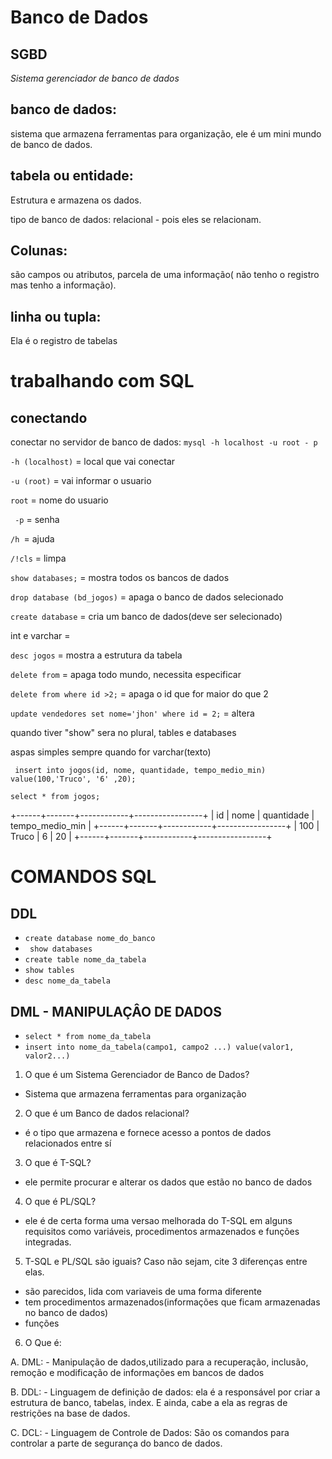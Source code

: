 # Banco de Dados

## SGBD
*Sistema gerenciador de banco de dados*

## banco de dados:
 sistema que armazena ferramentas para organização, ele é um mini mundo de banco de dados.

## tabela ou entidade: 
Estrutura e armazena os dados.

tipo de banco de dados: relacional - pois eles se relacionam.

## Colunas: 
 são campos ou atributos, parcela de uma informação( não tenho o registro mas tenho a informação).

## linha ou tupla:
 Ela é o registro de tabelas 



# trabalhando com SQL

## conectando

conectar no servidor de banco de dados: `mysql -h localhost -u root - p`
 
 `-h (localhost)` = local que vai conectar
 
 `-u (root)` = vai informar o usuario

 `root` = nome do usuario
 
` -p` = senha
 
 `/h `= ajuda
 
 `/!cls` = limpa

`show databases;` = mostra todos os bancos de dados

`drop database (bd_jogos)` = apaga o banco de dados selecionado
 
`create database` = cria um banco de dados(deve ser selecionado)

int e varchar = 

`desc jogos` = mostra a estrutura da tabela

`delete from` = apaga todo mundo, necessita especificar

`delete from where id >2;` = apaga o id que for maior do que 2

`update vendedores set nome='jhon' where id = 2;` = altera 

quando tiver "show" sera no plural, tables e databases

aspas simples sempre quando for varchar(texto)

 ` insert into jogos(id, nome, quantidade, tempo_medio_min) value(100,'Truco', '6' ,20);`

  `select * from jogos;`

  +------+-------+------------+-----------------+
| id   | nome  | quantidade | tempo_medio_min |
+------+-------+------------+-----------------+
|  100 | Truco | 6          |              20 |
+------+-------+------------+-----------------+

# COMANDOS SQL
## DDL
 - `create database nome_do_banco`
 - ` show databases`
 - `create table nome_da_tabela`
 - `show tables`
 - `desc nome_da_tabela`

 ## DML - MANIPULAÇÂO DE DADOS
 - ` select * from nome_da_tabela `
 - `insert into nome_da_tabela(campo1, campo2 ...) value(valor1, valor2...)`



1. O que é um Sistema Gerenciador de Banco de Dados?

  - Sistema que armazena ferramentas para organização

2. O que é um Banco de dados relacional?

 - é o tipo que armazena e fornece acesso a pontos de dados relacionados entre sí

3. O que é T-SQL?

- ele permite procurar e alterar os dados que estão no banco de dados

4. O que é PL/SQL?

- ele é de certa forma uma versao melhorada do T-SQL em alguns requisitos como variáveis, procedimentos armazenados e funções integradas.


5. T-SQL e PL/SQL são iguais? Caso não sejam, cite 3 diferenças entre elas.

- são parecidos, lida com variaveis de uma forma diferente
- tem procedimentos armazenados(informações que ficam armazenadas no banco de dados)
- funções 
 


6. O Que é:

A. DML: - Manipulação de dados,utilizado para a recuperação, inclusão, remoção e modificação de informações em bancos de dados

B. DDL: - Linguagem de definição de dados: ela é a responsável por criar a estrutura de banco, tabelas, index. E ainda, cabe a ela as regras de restrições na base de dados.

C. DCL: - Linguagem de Controle de Dados: São os comandos para controlar a parte de segurança do banco de dados.